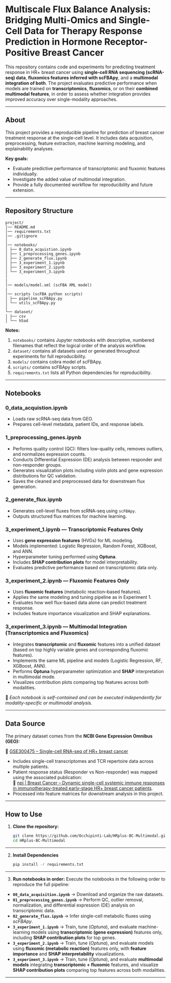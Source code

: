 
# Multiscale Flux Balance Analysis: Bridging Multi-Omics and Single-Cell Data for Therapy Response Prediction in Hormone Receptor-Positive Breast Cancer

This repository contains code and experiments for predicting treatment response in HR+ breast cancer using **single-cell RNA sequencing (scRNA-seq) data**, **fluxomics features inferred with scFBApy**, and a **multimodal integration of both**. The project evaluates predictive performance when models are trained on **transcriptomics**, **fluxomics**, or on their **combined multimodal features**, in order to assess whether integration provides improved accuracy over single-modality approaches.

---

## About

This project provides a reproducible pipeline for prediction of breast cancer treatment response at the single-cell level. It includes data acquisition, preprocessing, feature extraction, machine learning modeling, and explainability analyses.

**Key goals:**
- Evaluate predictive performance of transcriptomic and fluxomic features individually.
- Investigate the added value of multimodal integration.
- Provide a fully documented workflow for reproducibility and future extension.

---

## Repository Structure
```
project/
│── README.md
│── requirements.txt
│── .gitignore
│
│── notebooks/ 
│ ├── 0_data_acquistion.ipynb
│ ├── 1_preprocessing_genes.ipynb
│ ├── 2_generate_flux.ipynb
│ ├── 3_experiment_1.ipynb
│ ├── 3_experiment_2.ipynb
│ └── 3_experiment_3.ipynb
│
|
│── models/model.xml (scFBA XML model) 
|
│── scripts (scFBA python scripts)
│ ├── pipeline_scFBApy.py
│ └── utils_scFBApy.py
│
└── dataset/
│ ├── csv
│ └── h5ad

```

**Notes:**
1. `notebooks/` contains Jupyter notebooks with descriptive, numbered filenames that reflect the logical order of the analysis workflow.
2. `dataset/` contains all datasets used or generated throughout experiments for full reproducibility.
3. `models/` contains cobra model of scFBApy.
4. `scripts/` contains scFBApy scripts.
5. `requirements.txt` lists all Python dependencies for reproducibility.

---

## Notebooks

### 0_data_acquistion.ipynb
- Loads raw scRNA-seq data from GEO.  
- Prepares cell-level metadata, patient IDs, and response labels.  

### 1_preprocessing_genes.ipynb
- Performs quality control (QC): filters low-quality cells, removes outliers, and normalizes expression counts.
- Conducts Differential Expression (DE) analysis between responder and non-responder groups.
- Generates visualization plots including violin plots and gene expression distributions for QC validation.
- Saves the cleaned and preprocessed data for downstream flux generation.

### 2_generate_flux.ipynb
- Generates cell-level fluxes from scRNA-seq using `scFBApy`.    
- Outputs structured flux matrices for machine learning.

### 3_experiment_1.ipynb — Transcriptomic Features Only
- Uses **gene expression features** (HVGs) for ML modeling.  
- Models implemented: Logistic Regression, Random Forest, XGBoost, and ANN.  
- Hyperparameter tuning performed using **Optuna**.  
- Includes **SHAP contribution plots** for model interpretability.  
- Evaluates predictive performance based on transcriptomic data only.

### 3_experiment_2.ipynb — Fluxomic Features Only
- Uses **fluxomic features** (metabolic reaction–based features).  
- Applies the same modeling and tuning pipeline as in Experiment 1.  
- Evaluates how well flux-based data alone can predict treatment response.  
- Includes feature importance visualization and SHAP explanations.

### 3_experiment_3.ipynb — Multimodal Integration (Transcriptomics and Fluxomics)
- Integrates **transcriptomic** and **fluxomic** features into a unified dataset  
  (based on top highly variable genes and corresponding fluxomic features).  
- Implements the same ML pipeline and models (Logistic Regression, RF, XGBoost, ANN).  
- Performs **Optuna** hyperparameter optimization and **SHAP** interpretation in multimodal mode.  
- Visualizes contribution plots comparing top features across both modalities.  

📘 *Each notebook is self-contained and can be executed independently for modality-specific or multimodal analysis.*

---

## Data Source

The primary dataset comes from the **NCBI Gene Expression Omnibus (GEO):**  

🔗 [GSE300475 – Single-cell RNA-seq of HR+ breast cancer](https://www.ncbi.nlm.nih.gov/geo/query/acc.cgi?acc=GSE300475)  

- Includes single-cell transcriptomes and TCR repertoire data across multiple patients.   
- Patient response status (Responder vs Non-responder) was mapped using the associated publication:  
  🔗 [npj | Breast Cancer – Dynamic single-cell systemic immune responses in immunotherapy-treated early-stage HR+ breast cancer patients](https://www.nature.com/articles/s41523-025-00776-1).  
- Processed into feature matrices for downstream analysis in this project.

---

## How to Use

1. **Clone the repository:**
   ```bash
   git clone https://github.com/Occhipinti-Lab/HRplus-BC-Multimodal.git
   cd HRplus-BC-Multimodal
---
2. **Install Dependencies**
    ```bash
    pip install -r requirements.txt
---
3. **Run notebooks in order:**
Execute the notebooks in the following order to reproduce the full pipeline:
- **`00_data_acquisition.ipynb`** → Download and organize the raw datasets.  
- **`01_preprocessing_genes.ipynb`** → Perform QC, outlier removal, normalization, and differential expression (DE) analysis on transcriptomic data.  
- **`02_generate_flux.ipynb`** → Infer single-cell metabolic fluxes using *scFBApy*.  
- **`3_experiment_1.ipynb`** → Train, tune (*Optuna*), and evaluate machine-learning models using **transcriptomic (gene expression)** features only, including **SHAP contribution plots** for top genes.
- **`3_experiment_2.ipynb`** → Train, tune (*Optuna*), and evaluate models using **fluxomic (metabolic reaction)** features only, with **feature importance** and **SHAP interpretability** visualizations.
- **`3_experiment_3.ipynb`** → Train, tune (*Optuna*), and evaluate **multimodal models** integrating **transcriptomic + fluxomic** features, and visualize **SHAP contribution plots** comparing top features across both modalities.
---
